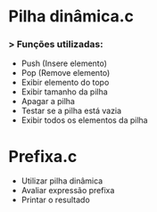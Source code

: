 # Pilha dinâmica.c
### > Funções utilizadas:

   - Push (Insere elemento)
   - Pop  (Remove elemento)
   - Exibir elemento do topo
   - Exibir tamanho da pilha
   - Apagar a pilha
   - Testar se a pilha está vazia
   - Exibir todos os elementos da pilha
  
# Prefixa.c
  - Utilizar pilha dinâmica
  - Avaliar expressão prefixa 
  - Printar o resultado 
  

